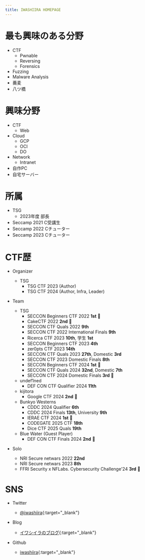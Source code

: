 ```yaml
---
title: IWASHIIRA HOMEPAGE
---
```


<!-- Google Analytics -->
<script async src="https://www.googletagmanager.com/gtag/js?id=G-JFPTPL2QDM"></script>
<script>
  window.dataLayer = window.dataLayer || [];
  function gtag(){dataLayer.push(arguments);}
  gtag('js', new Date());

  gtag('config', 'G-JFPTPL2QDM');
</script>

# 最も興味のある分野

- CTF
  - Pwnable
  - Reversing
  - Forensics
- Fuzzing
- Malware Analysis
- 蕎麦
- 八ツ橋

# 興味分野

- CTF
  - Web
- Cloud
  - GCP
  - OCI
  - DO
- Network
  - Intranet
- 自作PC
- 自宅サーバー

# 所属

- TSG
  - 2023年度 部長
- Seccamp 2021 C受講生
- Seccamp 2022 Cチューター
- Seccamp 2023 Cチューター

# CTF歴

- Organizer
  - TSG
    - TSG CTF 2023 (Author)
    - TSG CTF 2024 (Author, Infra, Leader)

- Team
  - TSG
    - SECCON Beginners CTF 2022 **1st** 🥇
    - CakeCTF 2022 **2nd** 🥈
    - SECCON CTF Quals 2022 **9th**
    - SECCON CTF 2022 International Finals **9th**
    - Ricerca CTF 2023 **10th**, 学生 **1st**
    - SECCON Beginners CTF 2023 **4th**
    - zer0pts CTF 2023 **14th**
    - SECCON CTF Quals 2023 **27th**, Domestic **3rd**
    - SECCON CTF 2023 Domestic Finals **8th**
    - SECCON Beginners CTF 2024 **1st** 🥇
    - SECCON CTF Quals 2024 **32nd**, Domestic **7th**
    - SECCON CTF 2024 Domestic Finals **3rd** 🥉
  - undef1ned
    - DEF CON CTF Qualifier 2024 **11th**
  - kijitora
    - Google CTF 2024 **2nd** 🥈
  - Bunkyo Westerns
    - CDDC 2024 Qualifier **6th**
    - CDDC 2024 Finals **13th**, University **9th**
    - IERAE CTF 2024 **1st** 🥇
    - CODEGATE 2025 CTF **18th**
    - Dice CTF 2025 Quals **19th**
  - Blue Water (Guest Player)
    - DEF CON CTF Finals 2024 **2nd** 🥈

- Solo
    - NRI Secure netwars 2022 **22nd**
    - NRI Secure netwars 2023 **8th**
    - FFRI Security x NFLabs. Cybersecurity Challenge'24 **3rd** 🥉

# SNS

- Twitter
  - [@iwashiira](https://twitter.com/iwashiira){:target="_blank"}

- Blog
  - [イワシイラのブログ](https://iwashi-ra.hatenablog.com/){:target="_blank"}

- Github
  - [iwashiira](https://github.com/iwashiira){:target="_blank"}
